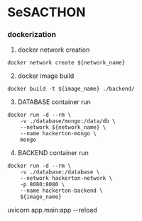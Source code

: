 # SeSACTHON

### dockerization
1. docker network creation
```
docker network create ${network_name}
```
2. docker image build
```
docker build -t ${image_name} ./backend/
```
3. DATABASE container run
```
docker run -d --rm \
    -v ./database/mongo:/data/db \
    --network ${network_name} \
    --name hackerton-mongo \
    mongo
```
4. BACKEND container run
```
docker run -d --rm \
    -v ./database:/database \
    --network hackerton-network \
    -p 8080:8080 \
    --name hackerton-backend \
    ${image_name}
```


uvicorn app.main:app --reload